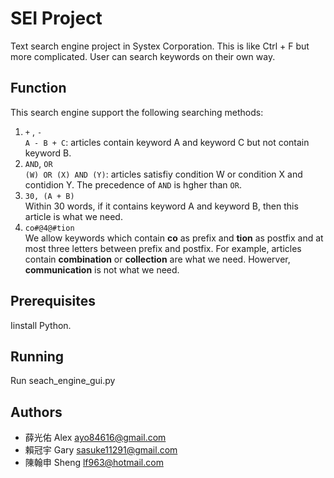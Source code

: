 # SEI Project

Text search engine project in Systex Corporation. This is like Ctrl + F but more complicated. User can search keywords on their own way.

## Function

This search engine support the following searching methods:
1. ```+``` ,  ```-```  
```A - B + C```: articles contain keyword A and keyword C but not contain keyword B.  
2. ```AND```, ```OR```  
```(W) OR (X) AND (Y)```: articles satisfiy condition W or condition X and contidion Y. The precedence of ```AND``` is hgher than ```OR```.  
3. ```30, (A + B)```  
    Within 30 words, if it contains keyword A and keyword B, then this article is what we need.  
4. ```co#@4@#tion```  
    We allow keywords which contain **co** as prefix and **tion** as postfix and at most three letters between prefix and postfix. For example, articles contain **combination** or **collection** are what we need. Howerver, **communication** is not what we need.

## Prerequisites

Iinstall Python.

## Running

Run seach_engine_gui.py
## Authors
* 薛光佑 Alex ayo84616@gmail.com
* 賴冠宇 Gary sasuke11291@gmail.com
* 陳翰申 Sheng lf963@hotmail.com
